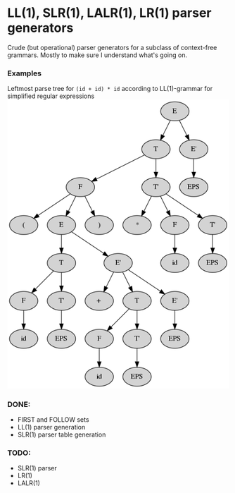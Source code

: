 # LL(1), SLR(1), LALR(1), LR(1) parser generators
Crude (but operational) parser generators for a subclass of context-free grammars. Mostly to make sure I understand what's going on.

### Examples
Leftmost parse tree for `(id + id) * id` according to LL(1)-grammar for simplified regular expressions
![](examples/tree.png "")

### DONE:
 * FIRST and FOLLOW sets
 * LL(1) parser generation
 * SLR(1) parser table generation

### TODO: 
 * SLR(1) parser
 * LR(1)
 * LALR(1)

